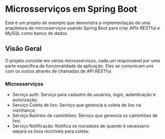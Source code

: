 # Microsserviços em Spring Boot
Este é um projeto de exemplo que demonstra a implementação de uma arquitetura de microsserviços usando Spring Boot para criar APIs RESTful e MySQL como banco de dados.

## Visão Geral
O projeto consiste em vários microsserviços, cada um responsável por uma parte específica da funcionalidade da aplicação. Eles se comunicam uns com os outros através de chamadas de API RESTful.

### Microsserviços

* Serviço auth: Serviço para cadastro de usuários, login, autenticação e autorização;
* Serviço Coleta de lixo: Serviço que gerencia a coleta de lixo na vizinhança;
* Serviço Rastreio de caminhões: Serviço que gerencia os caminhões de lixo;
* Serviço Notificação: Notifica os moradoes de quando é necessario separa os lixos reciclveis para coleta;

